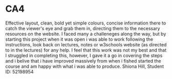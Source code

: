 # CA4
Effective layout, clean, bold yet simple colours, concise information there to catch the viewer's eye and grab them in, directing them to the necessary resources on the website.
I faced many a challeneges along the way, but by starting this project when it was open i was able to work following the instructions, look back on lectures, notes or w3schools website (as directed to in the lectures) for any help. 
I feel that this work was not my best and that I struggled in completing this, however, I gave it a go in covering the steps and i belive that i have improved massively from when i fished started the course and am happy with what i was able to produce.
Shiona Hill, Student ID: 52198954
